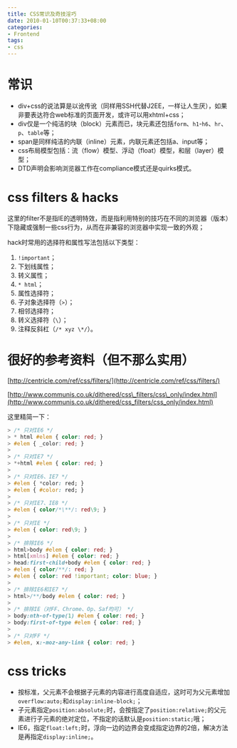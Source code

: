 ```yaml
---
title: CSS常识及奇技淫巧
date: 2010-01-10T00:37:33+08:00
categories:
- Frontend
tags:
- css
---
```


# 常识

* div+css的说法算是以讹传讹（同样用SSH代替J2EE，一样让人生厌），如果非要表达符合web标准的页面开发，或许可以用xhtml+css；
* div仅是一个纯洁的块（block）元素而已，块元素还包括`form`、`h1`-`h6`、`hr`、`p`、`table`等；
* span是同样纯洁的内联（inline）元素，内联元素还包括a、input等；
* css布局模型包括：流（flow）模型、浮动（float）模型，和层（layer）模型；
* DTD声明会影响浏览器工作在compliance模式还是quirks模式。
<!-- more -->
# css filters & hacks
这里的filter不是指IE的透明特效，而是指利用特别的技巧在不同的浏览器（版本）下隐藏或强制一些css行为，从而在非兼容的浏览器中实现一致的外观；

hack时常用的选择符和属性写法包括以下类型：

1. `!important`；
2. 下划线属性；
3. 转义属性；
4. `* html`；
5. 属性选择符；
6. 子对象选择符（`>`）；
7. 相邻选择符；
8. 转义选择符（`\`）；
9. 注释反斜杠（`/* xyz \*/`）。

# 很好的参考资料（但不那么实用）
[http://centricle.com/ref/css/filters/](http://centricle.com/ref/css/filters/)

[http://www.communis.co.uk/dithered/css\_filters/css\_only/index.html](http://www.communis.co.uk/dithered/css_filters/css_only/index.html)

这里精简一下：
```css
> /* 只对IE6 */
> * html #elem { color: red; }
> #elem { _color: red; }
>
> /* 只对IE7 */
> *+html #elem { color: red; }
>
> /* 只对IE6、IE7 */
> #elem { *color: red; }
> #elem { #color: red; }
>
> /* 只对IE7、IE8 */
> #elem { color/*\**/: red\9; }
>
> /* 只对IE */
> #elem { color: red\9; }
>
> /* 排除IE6 */
> html>body #elem { color: red; }
> html[xmlns] #elem { color: red; }
> head:first-child+body #elem { color: red; }
> #elem { color/**/: red; }
> #elem { color: red !important; color: blue; }
>
> /* 排除IE6和IE7 */
> html>/**/body #elem { color: red; }
>
> /* 排除IE（对FF、Chrome、Op、Saf均可） */
> body:nth-of-type(1) #elem { color: red; }
> body:first-of-type #elem { color: red; }
>
> /* 只对FF */
> #elem, x:-moz-any-link { color: red; }
```

# css tricks

* 按标准，父元素不会根据子元素的内容进行高度自适应，这时可为父元素增加`overflow:auto;`和`display:inline-block;`；
* 子元素指定`position:absolute;`时，会按指定了`position:relative;`的父元素进行子元素的绝对定位，不指定的话默认是`position:static;`哦；
* IE6，指定`float:left;`时，浮向一边的边界会变成指定边界的2倍，解决方法是再指定`display:inline;`。
